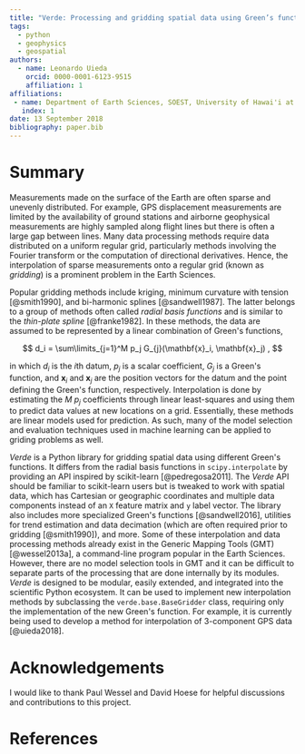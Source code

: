 ```yaml
---
title: "Verde: Processing and gridding spatial data using Green’s functions"
tags:
  - python
  - geophysics
  - geospatial
authors:
  - name: Leonardo Uieda
    orcid: 0000-0001-6123-9515
    affiliation: 1
affiliations:
 - name: Department of Earth Sciences, SOEST, University of Hawai'i at Mānoa, Honolulu, Hawaii, USA
   index: 1
date: 13 September 2018
bibliography: paper.bib
---
```


# Summary

Measurements made on the surface of the Earth are often sparse and unevenly distributed.
For example, GPS displacement measurements are limited by the availability of ground
stations and airborne geophysical measurements are highly sampled along flight lines but
there is often a large gap between lines. Many data processing methods require data
distributed on a uniform regular grid, particularly methods involving the Fourier
transform or the computation of directional derivatives. Hence, the interpolation of
sparse measurements onto a regular grid (known as *gridding*) is a prominent problem in
the Earth Sciences.

Popular gridding methods include kriging, minimum curvature with tension [@smith1990],
and bi-harmonic splines [@sandwell1987]. The latter belongs to a group of methods often
called *radial basis functions* and is similar to the *thin-plate spline* [@franke1982].
In these methods, the data are assumed to be represented by a linear combination of
Green's functions,

$$ d_i = \sum\limits_{j=1}^M p_j G_{j}(\mathbf{x}_i, \mathbf{x}_j) , $$

in which $d_i$ is the $i$th datum, $p_j$ is a scalar coefficient, $G_{j}$ is a Green's
function, and $\mathbf{x}_i$ and $\mathbf{x}_j$ are the position vectors for the datum
and the point defining the Green's function, respectively. Interpolation is done by
estimating the $M$ $p_j$ coefficients through linear least-squares and using them to
predict data values at new locations on a grid. Essentially, these methods are linear
models used for prediction. As such, many of the model selection and evaluation
techniques used in machine learning can be applied to griding problems as well.

*Verde* is a Python library for gridding spatial data using different Green's functions.
It differs from the radial basis functions in `scipy.interpolate` by providing an API
inspired by scikit-learn [@pedregosa2011]. The *Verde* API should be familiar to
scikit-learn users but is tweaked to work with spatial data, which has Cartesian or
geographic coordinates and multiple data components instead of an `X` feature matrix and
`y` label vector. The library also includes more specialized Green's functions
[@sandwell2016], utilities for trend estimation and data decimation (which are often
required prior to gridding [@smith1990]), and more. Some of these interpolation and data
processing methods already exist in the Generic Mapping Tools (GMT) [@wessel2013a], a
command-line program popular in the Earth Sciences. However, there are no model
selection tools in GMT and it can be difficult to separate parts of the processing that
are done internally by its modules. *Verde* is designed to be modular, easily extended,
and integrated into the scientific Python ecosystem. It can be used to implement new
interpolation methods by subclassing the `verde.base.BaseGridder` class, requiring only
the implementation of the new Green's function. For example, it is currently being used
to develop a method for interpolation of 3-component GPS data [@uieda2018].

# Acknowledgements

I would like to thank Paul Wessel and David Hoese for helpful discussions and
contributions to this project.

# References
